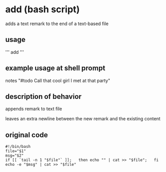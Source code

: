 add (bash script)
=================
adds a text remark to the end of a text-based file

usage
-----
'''
add <file> <msg>
'''

example usage at shell prompt
-----------------------------
notes "#todo Call that cool girl I met at that party"

description of behavior
-----------------------
appends remark to text file

leaves an extra newline between the new remark and the existing content

original code
-------------
```
#!/bin/bash
file="$1"
msg="$2"
if [[ `tail -n 1 "$file"` ]];   then echo "" | cat >> "$file";   fi
echo -e "$msg" | cat >> "$file"
```

